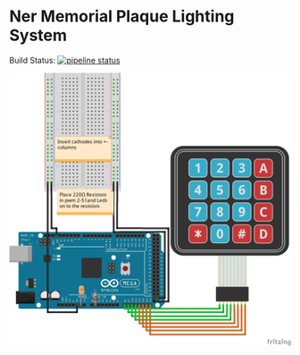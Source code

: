 # Ner Memorial Plaque Lighting System

Build Status: [![pipeline status](https://gitlab.com/chabad360/ner/badges/master/pipeline.svg)](https://gitlab.com/chabad360/ner/commits/master)

![](layout.jpg)